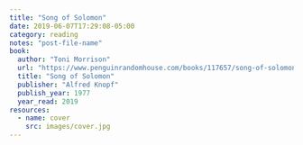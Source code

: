 ```yaml
---
title: "Song of Solomon"
date: 2019-06-07T17:29:08-05:00
category: reading
notes: "post-file-name"
book:
  author: "Toni Morrison"
  url: "https://www.penguinrandomhouse.com/books/117657/song-of-solomon-by-toni-morrison/9781400033423/"
  title: "Song of Solomon"
  publisher: "Alfred Knopf"
  publish_year: 1977
  year_read: 2019
resources:
  - name: cover
    src: images/cover.jpg
---
```


